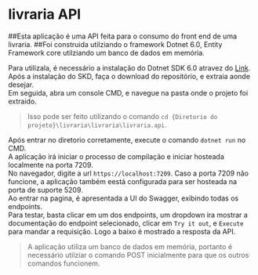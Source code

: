 # livraria API

##Esta aplicação é uma API feita para o consumo do front end de uma livraria.
##Foi construida utilziando o framework Dotnet 6.0, Entity Framework core utilziando um banco de dados em memória.

Para utilizala, é necessário a instalação do Dotnet SDK 6.0 atravez do [Link](https://dotnet.microsoft.com/en-us/download).<br>
Após a instalação do SKD, faça o download do repositório, e extraia aonde desejar.<br>
Em seguida, abra um console CMD, e navegue na pasta onde o projeto foi extraido.<br>
> Isso pode ser feito utilizando o comando `cd {Diretorio do projeto}\livraria\livraria\livraria.api`.<br>

Após entrar no diretorio corretamente, execute o comando `dotnet run` no CMD.<br>
A aplicação irá iniciar o processo de compilação e iniciar hosteada localmente na porta 7209.<br>
No navegador, digite a url `https://localhost:7209`. Caso a porta 7209 não funcione, a aplicação também eestá configurada para ser hosteada na porta de suporte 5209.<br>
Ao entrar na pagina, é apresentada a UI do Swagger, exibindo todas os endpoints.<br>
Para testar, basta clicar em um dos endpoints, um dropdown ira mostrar a documentação do endpoint selecionado, clicar em `Try it out`, e `Execute` para mandar a requisição. Logo a baixo é mostrado a resposta da API.<br>

> A aplicação utiliza um banco de dados em memória, portanto é necessário utilziar o comando POST inicialmente para que os outros comandos funcionem.


